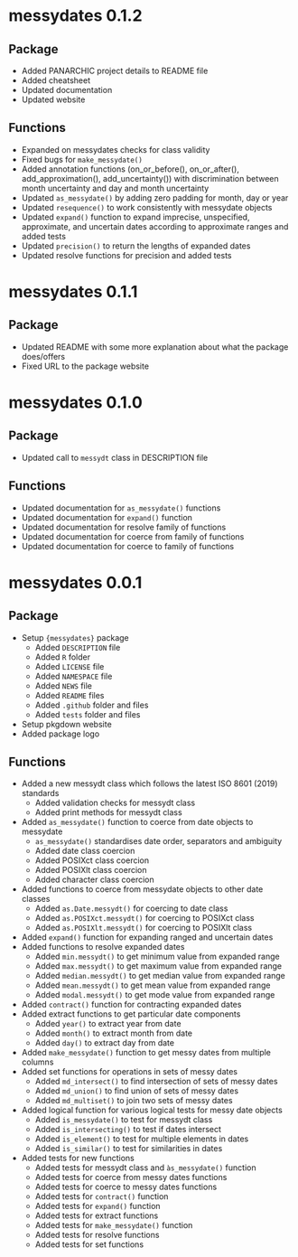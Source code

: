 # messydates 0.1.2

## Package
* Added PANARCHIC project details to README file
* Added cheatsheet
* Updated documentation
* Updated website

## Functions
* Expanded on messydates checks for class validity
* Fixed bugs for `make_messydate()`
* Added annotation functions (on_or_before(), on_or_after(), 
add_approximation(), add_uncertainty()) with discrimination between month 
uncertainty and day and month uncertainty 
* Updated `as_messydate()` by adding zero padding for month, day or year
* Updated `resequence()` to work consistently with messydate objects
* Updated `expand()` function to expand imprecise, unspecified, approximate, and
uncertain dates according to approximate ranges and added tests
* Updated `precision()` to return the lengths of expanded dates
* Updated resolve functions for precision and added tests

# messydates 0.1.1

## Package

* Updated README with some more explanation about what the package does/offers
* Fixed URL to the package website

# messydates 0.1.0

## Package

* Updated call to `messydt` class in DESCRIPTION file

## Functions

* Updated documentation for `as_messydate()` functions
* Updated documentation for `expand()` function
* Updated documentation for resolve family of functions
* Updated documentation for coerce from family of functions
* Updated documentation for coerce to family of functions

# messydates 0.0.1

## Package

* Setup `{messydates}` package
  * Added `DESCRIPTION` file
  * Added `R` folder
  * Added `LICENSE` file
  * Added `NAMESPACE` file
  * Added `NEWS` file
  * Added `README` files
  * Added `.github` folder and files
  * Added `tests` folder and files
* Setup pkgdown website
* Added package logo

## Functions

* Added a new messydt class which follows the latest ISO 8601 (2019) standards
  * Added validation checks for messydt class
  * Added print methods for messydt class
* Added `as_messydate()` function to coerce from date objects to messydate
  * `as_messydate()` standardises date order, separators and ambiguity
  * Added date class coercion
  * Added POSIXct class coercion
  * Added POSIXlt class coercion
  * Added character class coercion
* Added functions to coerce from messydate objects to other date classes
  * Added `as.Date.messydt()` for coercing to date class
  * Added `as.POSIXct.messydt()` for coercing to POSIXct class
  * Added `as.POSIXlt.messydt()` for coercing to POSIXlt class
* Added `expand()` function for expanding ranged and uncertain dates
* Added functions to resolve expanded dates
  * Added `min.messydt()` to get minimum value from expanded range
  * Added `max.messydt()` to get maximum value from expanded range
  * Added `median.messydt()` to get median value from expanded range
  * Added `mean.messydt()` to get mean value from expanded range
  * Added `modal.messydt()` to get mode value from expanded range
* Added `contract()` function for contracting expanded dates
* Added extract functions to get particular date components
  * Added `year()` to extract year from date
  * Added `month()` to extract month from date
  * Added `day()` to extract day from date
* Added `make_messydate()` function to get messy dates from multiple columns
* Added set functions for operations in sets of messy dates
  * Added `md_intersect()` to find intersection of sets of messy dates
  * Added `md_union()` to find union of sets of messy dates
  * Added `md_multiset()` to join two sets of messy dates
* Added logical function for various logical tests for messy date objects
  * Added `is_messydate()` to test for messydt class
  * Added `is_intersecting()` to test if dates intersect
  * Added `is_element()` to test for multiple elements in dates 
  * Added `is_similar()` to test for similarities in dates
* Added tests for new functions
  * Added tests for messydt class and `às_messydate()` function
  * Added tests for coerce from messy dates functions
  * Added tests for coerce to messy dates functions
  * Added tests for `contract()` function
  * Added tests for `expand()` function
  * Added tests for extract functions
  * Added tests for `make_messydate()` function
  * Added tests for resolve functions
  * Added tests for set functions
